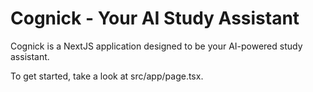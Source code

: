 # Cognick - Your AI Study Assistant

Cognick is a NextJS application designed to be your AI-powered study assistant.

To get started, take a look at src/app/page.tsx.

